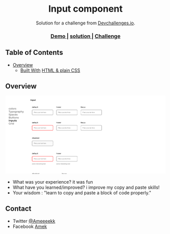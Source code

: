 <!-- Please update value in the {}  -->

<h1 align="center">Input component</h1>

<div align="center">
   Solution for a challenge from  <a href="http://devchallenges.io" target="_blank">Devchallenges.io</a>.
</div>

<div align="center">
  <h3>
    <a href="https://ameeeek.github.io/InputComponent/">
      Demo
    </a>
   <span> | <span>
      <a href="https://devchallenges.io/solutions/FnyF8CK1GGdJVUw9i4fe">
         solution
      </a>
   <span> | <span>
    <a href="https://devchallenges.io/challenges/TSqutYM4c5WtluM7QzGp">
      Challenge
    </a>
  </h3>
</div>

<!-- TABLE OF CONTENTS -->

## Table of Contents

- [Overview](#overview)
  - [Built With](#built-with)
      [HTML & plain CSS](#built-with)

      

<!-- OVERVIEW -->

## Overview

<img src='Opera-Snapshot_2021-11-01_192701_127.0.0.1.png'>



- What was your experience?
      it was fun
- What have you learned/improved? 
      i improve my copy and paste skills!
- Your wisdom : "learn to copy and paste a block of code properly." 




<!-- This section should list any articles or add-ons/plugins that helps you to complete the project. This is optional but it will help you in the future. For exmpale -->

      
## Contact

- Twitter [@Ameeeekk](https://twitter.com/Ameeeekk)
- Facebook [Amek](https://www.facebook.com/ameeek.code/)
